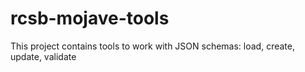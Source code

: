 # rcsb-mojave-tools
This project contains tools to work with JSON schemas: load, create, update, validate 
